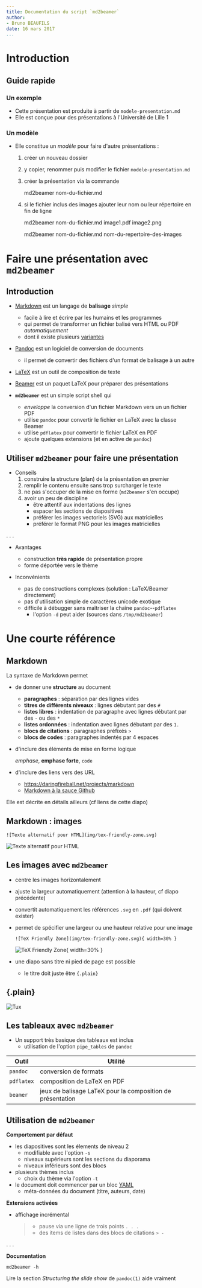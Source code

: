 ```yaml
---
title: Documentation du script `md2beamer`
author:
- Bruno BEAUFILS
date: 16 mars 2017
...
```


# Introduction

## Guide rapide

### Un exemple

- Cette présentation est produite à partir de `modele-presentation.md`
- Elle est conçue pour des présentations à l'Université de Lille 1

### Un modèle

- Elle constitue un *modèle* pour faire d'autre présentations :
    1. créer un nouveau dossier
    2. y copier, renommer puis modifier le fichier `modele-presentation.md`
    3. créer la présentation via la commande
  
        md2beamer nom-du-fichier.md
  
    4. si le fichier inclus des images ajouter leur nom ou leur répertoire en fin de ligne
    
        md2beamer nom-du-fichier.md image1.pdf image2.png
                              
        md2beamer nom-du-fichier.md nom-du-repertoire-des-images


# Faire une présentation avec `md2beamer`


## Introduction

- [Markdown](https://daringfireball.net/projects/markdown) est un langage de **balisage** *simple*
    - facile à lire et écrire par les humains et les programmes
    - qui permet de transformer un fichier balisé vers HTML ou PDF *automatiquement*
    - dont il existe plusieurs [variantes](https://flavoredmarkdown.com/)
    
- [Pandoc](https://pandoc.org) est un logiciel de conversion de documents
    - il permet de convertir des fichiers d'un format de balisage à un autre

- [LaTeX](https://www.latex-project.org) est un outil de composition de texte

- [Beamer](https://github.com/josephwright/beamer) est un paquet LaTeX pour préparer des présentations

- **`md2beamer`** est un simple script shell qui
    - *enveloppe* la conversion d'un fichier Markdown vers un un fichier PDF
    - utilise `pandoc` pour convertir le fichier en LaTeX avec la classe Beamer
    - utilise `pdflatex` pour convertir le fichier LaTeX en PDF
    - ajoute quelques extensions (et en active de `pandoc`)


## Utiliser `md2beamer` pour faire une présentation

- Conseils
    1. construire la structure (plan) de la présentation en premier
    2. remplir le contenu ensuite sans trop surcharger le texte
    3. ne pas s'occuper de la mise en forme (`md2beamer` s'en occupe) 
    4. avoir un peu de discipline
        - être attentif aux indentations des lignes
        - espacer les sections de diapositives 
        - préférer les images vectoriels (SVG) aux matricielles
        - préférer le format PNG pour les images matricielles 

. . .

- Avantages
    - construction **très rapide** de présentation propre
    - forme déportée vers le thème

- Inconvénients
    - pas de constructions complexes (solution : LaTeX/Beamer directement)
    - pas d'utilisation simple de caractères unicode exotique 
    - difficile à débugger sans maîtriser la chaîne `pandoc`--`pdflatex`
        - l'option `-d` peut aider (sources dans `/tmp/md2beamer`)


# Une courte référence


## Markdown

La syntaxe de Markdown permet 

- de donner une **structure** au document
    - **paragraphes** : séparation par des lignes vides
    - **titres de différents niveaux** : lignes débutant par des `#`
    - **listes libres** : indentation de paragraphe avec lignes débutant par des `-` ou des `*`
    - **listes ordonnées** : indentation avec lignes débutant par des `1.`
    - **blocs de citations** : paragraphes préfixés `> `
    - **blocs de codes** : paragraphes indentés par 4 espaces

- d'inclure des éléments de mise en forme logique 

  *emphase*, **emphase forte**, `code`

- d'inclure des liens vers des URL
    - <https://daringfireball.net/projects/markdown>
    - [Markdown à la sauce Github](https://guides.github.com/features/mastering-markdown)

    
Elle est décrite en détails ailleurs (cf liens de cette diapo)


## Markdown : images

`![Texte alternatif pour HTML](img/tex-friendly-zone.svg)`

![Texte alternatif pour HTML](img/tex-friendly-zone.svg)


## Les images avec `md2beamer`

- centre les images horizontalement 
- ajuste la largeur automatiquement (attention à la hauteur, cf diapo précédente)
- convertit automatiquement les références `.svg` en `.pdf` (qui doivent exister)
- permet de spécifier une largeur ou une hauteur relative pour une image

  `![TeX Friendly Zone](img/tex-friendly-zone.svg){ width=30% }`

  ![TeX Friendly Zone](img/tex-friendly-zone.svg){ width=30% }

- une diapo sans titre ni pied de page est possible
    - le titre doit juste être `{.plain}`


## {.plain}

![Tux](img/tux.svg)


## Les tableaux avec `md2beamer`

- Un support très basique des tableaux est inclus
    - utilisation de l'option `pipe_tables` de `pandoc`
    
| **Outil**  | **Utilité**                                                 |
|------------|-------------------------------------------------------------|
| `pandoc`   | conversion de formats                                       |
| `pdflatex` | composition de LaTeX en PDF                                 |
| `beamer`   | jeux de balisage LaTeX pour la composition de présentation  |


## Utilisation de `md2beamer`

**Comportement par défaut**

- les diapositives sont les élements de niveau 2
    - modifiable avec l'option `-s`
    - niveaux supérieurs sont les sections du diaporama
    - niveaux inférieurs sont des blocs 
- plusieurs thèmes inclus 
    - choix du thème via l'option `-t`
- le document doit commencer par un bloc [YAML](http://yaml.org/)
    - méta-données du document (titre, auteurs, date)

**Extensions activées**

- affichage incrémental

    > - pause via une ligne de trois points `. . .`
    > - des items de listes dans des blocs de citations `> -`

. . .

**Documentation**

    md2beamer -h

Lire la section *Structuring the slide show* de `pandoc(1)` aide vraiment
